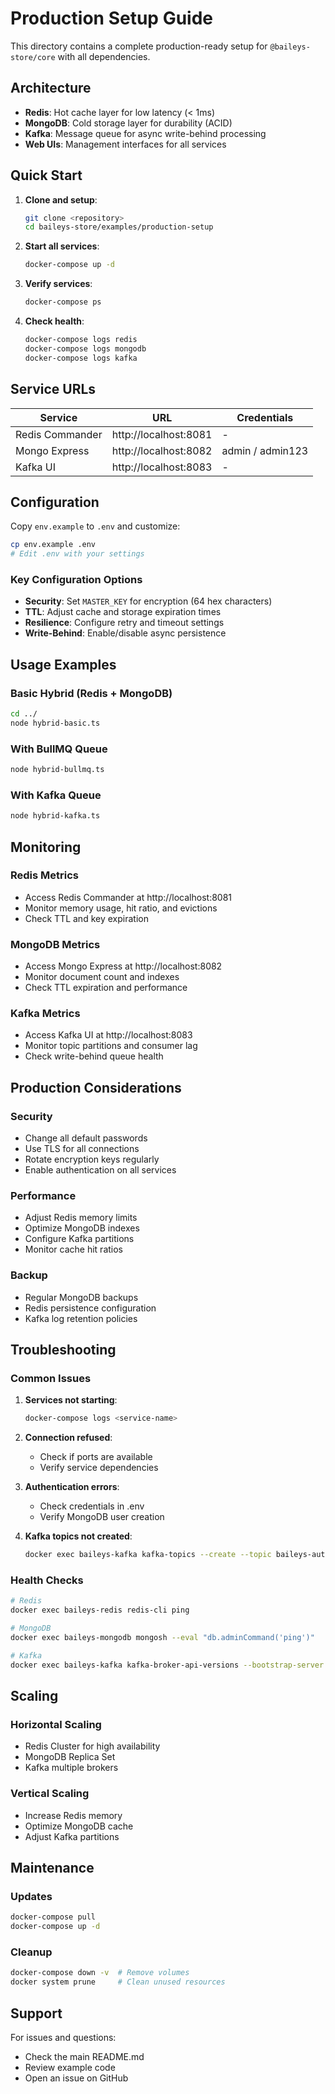# Production Setup Guide

This directory contains a complete production-ready setup for `@baileys-store/core` with all dependencies.

## Architecture

- **Redis**: Hot cache layer for low latency (< 1ms)
- **MongoDB**: Cold storage layer for durability (ACID)
- **Kafka**: Message queue for async write-behind processing
- **Web UIs**: Management interfaces for all services

## Quick Start

1. **Clone and setup**:

   ```bash
   git clone <repository>
   cd baileys-store/examples/production-setup
   ```

2. **Start all services**:

   ```bash
   docker-compose up -d
   ```

3. **Verify services**:

   ```bash
   docker-compose ps
   ```

4. **Check health**:
   ```bash
   docker-compose logs redis
   docker-compose logs mongodb
   docker-compose logs kafka
   ```

## Service URLs

| Service         | URL                   | Credentials      |
| --------------- | --------------------- | ---------------- |
| Redis Commander | http://localhost:8081 | -                |
| Mongo Express   | http://localhost:8082 | admin / admin123 |
| Kafka UI        | http://localhost:8083 | -                |

## Configuration

Copy `env.example` to `.env` and customize:

```bash
cp env.example .env
# Edit .env with your settings
```

### Key Configuration Options

- **Security**: Set `MASTER_KEY` for encryption (64 hex characters)
- **TTL**: Adjust cache and storage expiration times
- **Resilience**: Configure retry and timeout settings
- **Write-Behind**: Enable/disable async persistence

## Usage Examples

### Basic Hybrid (Redis + MongoDB)

```bash
cd ../
node hybrid-basic.ts
```

### With BullMQ Queue

```bash
node hybrid-bullmq.ts
```

### With Kafka Queue

```bash
node hybrid-kafka.ts
```

## Monitoring

### Redis Metrics

- Access Redis Commander at http://localhost:8081
- Monitor memory usage, hit ratio, and evictions
- Check TTL and key expiration

### MongoDB Metrics

- Access Mongo Express at http://localhost:8082
- Monitor document count and indexes
- Check TTL expiration and performance

### Kafka Metrics

- Access Kafka UI at http://localhost:8083
- Monitor topic partitions and consumer lag
- Check write-behind queue health

## Production Considerations

### Security

- Change all default passwords
- Use TLS for all connections
- Rotate encryption keys regularly
- Enable authentication on all services

### Performance

- Adjust Redis memory limits
- Optimize MongoDB indexes
- Configure Kafka partitions
- Monitor cache hit ratios

### Backup

- Regular MongoDB backups
- Redis persistence configuration
- Kafka log retention policies

## Troubleshooting

### Common Issues

1. **Services not starting**:

   ```bash
   docker-compose logs <service-name>
   ```

2. **Connection refused**:
   - Check if ports are available
   - Verify service dependencies

3. **Authentication errors**:
   - Check credentials in .env
   - Verify MongoDB user creation

4. **Kafka topics not created**:
   ```bash
   docker exec baileys-kafka kafka-topics --create --topic baileys-auth-persist --bootstrap-server localhost:9092 --partitions 3 --replication-factor 1
   ```

### Health Checks

```bash
# Redis
docker exec baileys-redis redis-cli ping

# MongoDB
docker exec baileys-mongodb mongosh --eval "db.adminCommand('ping')"

# Kafka
docker exec baileys-kafka kafka-broker-api-versions --bootstrap-server localhost:9092
```

## Scaling

### Horizontal Scaling

- Redis Cluster for high availability
- MongoDB Replica Set
- Kafka multiple brokers

### Vertical Scaling

- Increase Redis memory
- Optimize MongoDB cache
- Adjust Kafka partitions

## Maintenance

### Updates

```bash
docker-compose pull
docker-compose up -d
```

### Cleanup

```bash
docker-compose down -v  # Remove volumes
docker system prune     # Clean unused resources
```

## Support

For issues and questions:

- Check the main README.md
- Review example code
- Open an issue on GitHub
